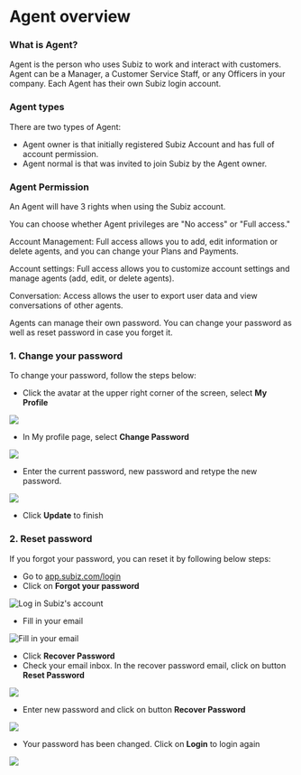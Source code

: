 # Agent overview

### What is Agent?

Agent is the person who uses Subiz to work and interact with customers. Agent can be a Manager, a Customer Service Staff, or any Officers in your company. Each Agent has their own Subiz login account.

### **Agent types**

There are two types of Agent:

* Agent owner is that initially registered Subiz Account and has full of account permission.
* Agent normal is that was invited to join Subiz by the Agent owner.

### **Agent Permission**

An Agent will have 3 rights when using the Subiz account.



You can choose whether Agent privileges are "No access" or "Full access."



Account Management: Full access allows you to add, edit information or delete agents, and you can change your Plans and Payments.



Account settings: Full access allows you to customize account settings and manage agents \(add, edit, or delete agents\).



Conversation: Access allows the user to export user data and view conversations of other agents.

Agents can manage their own password. You can change your password as well as reset password in case you forget it.

### 1. Change your password

To change your password, follow the steps below:

* Click the avatar at the upper right corner of the screen, select **My Profile**

![](https://lh4.googleusercontent.com/6RQ8oBCCJmTkxVQKVeEY9WG6yDxc9vjghegBLEOWIykncevOKwYhi6RQx5FYsjdQbCFQY4r_KOvQV_GrfwZBeEy7XXGQ4rVIVdjMKgSSGQVMOHnu_aSYGCbyc9QXXpD_jz7ojih6)

* In My profile page, select **Change Password**

![](https://lh5.googleusercontent.com/P4fpjmx-SkI2PzGdMwGzmz880vjhT1MoGKjwCYnfN8CepvXmIp5tu5FG4GZ9rTgeb5e3HXGzL-L1qzjL18m3FMXzl7J8AuY_8l_PvOA4pYYLUvdjDsQRh3-WnZPvOSYpuQ5dPUfx)

* Enter the current password, new password and retype the new password.

![](https://lh6.googleusercontent.com/6jKOLYWOABKNkDgI115W3AeAwUZgb5di1vbPbwRXstFMkr64wIz9vwxOIAqje4Y7008ZGH9wOnxdmGgiS-zrLGWqUyai8zQC-MSRP29Etx6mym0SQoP2pzIXpVKmleWMDvHHTZlv)

* Click **Update** to finish

### 2. Reset password

If you forgot your password, you can reset it by following below steps:

* Go to [app.subiz.com/login  ](https://app.subiz.com/login?redirect=%2Factivities%2F)
* Click on **Forgot your password**

![Log in Subiz&apos;s account](https://lh6.googleusercontent.com/B4CS5qb8CZ0Y-KTbaaYVUy8ZSfuxQLgV0_xbGEBCXJqUFoZaZagFfTwvUA3Q09ybFwqeUPtXTQEzNWUecD3mlM4HYjRmdAj-C2kHzSu0QOYzM9ZKs2qZW8ts-4cYSLOhY0jsoqtV)

* Fill in your email

![Fill in your email](https://lh4.googleusercontent.com/yw5UcD_xItzdQOGKyeN8CllEuFIpB1D1k_ub9MoqMy48KlwnTG-AiCCOz1gbENYBx-IUtgUkvb5EbMeYZS3FnFcykgagLus-Lf0PzDKsx1Tgl91TFf7buKQHTiFPm9FTwx3txot_)

* Click **Recover Password**
* Check your email inbox. In the recover password email, click on button **Reset Password**

![](https://lh5.googleusercontent.com/_84a2Wvbvouze608fuBFSD-1l7KKqhG9IfYrWocOhtZhNO0M3lYOW23Fs0_5B_VPLT5q7B3IRMpOyd3-uNvUSU5DHfJBnJjR2ROnXY0FceXqo61O4xX-Nnjz7Wytno6b-yHHL4XH)

* Enter new password and click on button **Recover Password**

![](https://lh5.googleusercontent.com/d6VpC6dnx3G2x8Qyz5BPGDexl_8_lP7w2UtLzGtPMvdHuHEFFL9hWS_37j3h5INr_vLIzj80a2PFJJaoEeH6j_WABgxuYXqu5CrTOF_gqUv30o4WL5kywsVrudn_DRjVWC-ZEg48)

* Your password has been changed. Click on **Login** to login again

![](https://lh4.googleusercontent.com/ygaO49_g_fBIZQ6Q5-uCpD9o9L1u8sLPTT_bhZ18vn_iNpiqyUs2b1cHlsNY5qWbAM4tCjf2wqhqixnTbCYr2d3aWoCUXFfq5XKltrK_K93FuuEskbCzz5luD8d1UEyeFDZp0PzK)



